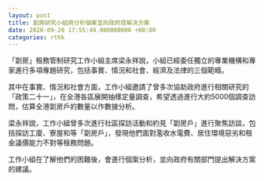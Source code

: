 ```yaml
---
layout: post
title: 劏房研究小組將分析個案並向政府提解決方案
date: 2020-09-28 17:55:49.000000000 +08:00
categories: rthk
---
```


「劏房」租務管制研究工作小組主席梁永祥說，小組已經委任獨立的專業機構和專家進行多項專題研究，包括事實、情況和社會、經濟及法律的三個範疇。

其中在事實、情況和社會方面，工作小組邀請了曾多次協助政府進行相關研究的「政策二十一」，在全港各區展開抽樣定量調查，希望透過進行大約5000個調查訪問，估算全港劏房戶的數量以作數據分析。

梁永祥說，工作小組曾多次進行社區探訪活動和約見「劏房戶」進行聚焦訪談，包括探訪工廈、寮屋和等「劏房戶」，發現他們面對濫收水電費、居住環境惡劣和租金議價能力不對等租務問題。

工作小組在了解他們的困難後，會進行個案分析，並向政府有關部門提出解決方案的建議。
